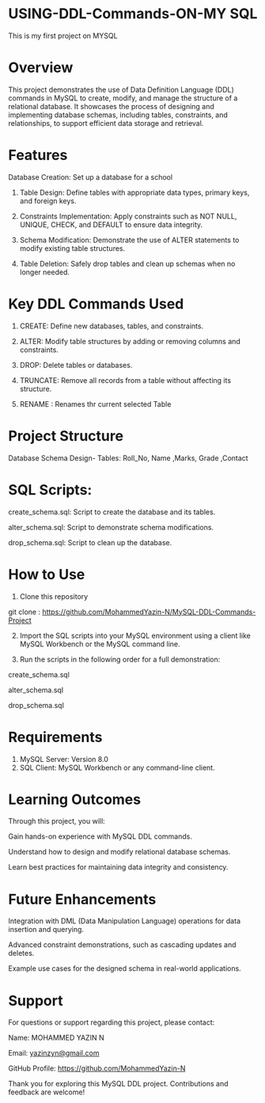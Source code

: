 # USING-DDL-Commands-ON-MY SQL
This is my first project on MYSQL 

# Overview

This project demonstrates the use of Data Definition Language (DDL) commands in MySQL to create, modify, and manage the structure of a relational database. It showcases the process of designing and implementing database schemas, including tables, constraints, and relationships, to support efficient data storage and retrieval.

# Features

Database Creation: Set up a database for  a school

1. Table Design: Define tables with appropriate data types, primary keys, and foreign keys.

2. Constraints Implementation: Apply constraints such as NOT NULL, UNIQUE, CHECK, and DEFAULT to ensure data integrity.

3. Schema Modification: Demonstrate the use of ALTER statements to modify existing table structures.

4. Table Deletion: Safely drop tables and clean up schemas when no longer needed. 

# Key DDL Commands Used

1. CREATE: Define new databases, tables, and constraints.

2. ALTER: Modify table structures by adding or removing columns and constraints.

3. DROP: Delete tables or databases.

4. TRUNCATE: Remove all records from a table without affecting its structure.

5. RENAME : Renames thr current selected Table

# Project Structure

Database Schema Design-
Tables:  Roll_No, Name ,Marks, Grade ,Contact 

# SQL Scripts:

create_schema.sql: Script to create the database and its tables.

alter_schema.sql: Script to demonstrate schema modifications.

drop_schema.sql: Script to clean up the database.

# How to Use

1. Clone this repository

git clone : https://github.com/MohammedYazin-N/MySQL-DDL-Commands-Project

2. Import the SQL scripts into your MySQL environment using a client like MySQL Workbench or the MySQL command line.

3. Run the scripts in the following order for a full demonstration:

create_schema.sql

alter_schema.sql

drop_schema.sql

# Requirements

1. MySQL Server: Version 8.0
2. SQL Client: MySQL Workbench or any command-line client.

   
# Learning Outcomes

Through this project, you will:

Gain hands-on experience with MySQL DDL commands.

Understand how to design and modify relational database schemas.

Learn best practices for maintaining data integrity and consistency.

# Future Enhancements

Integration with DML (Data Manipulation Language) operations for data insertion and querying.

Advanced constraint demonstrations, such as cascading updates and deletes.

Example use cases for the designed schema in real-world applications.

# Support

For questions or support regarding this project, please contact:

Name: MOHAMMED YAZIN N 

Email: yazinzyn@gmail.com

GitHub Profile: https://github.com/MohammedYazin-N

Thank you for exploring this MySQL DDL project. Contributions and feedback are welcome!



